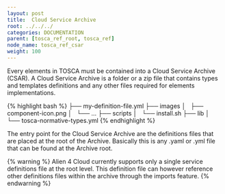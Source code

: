 ```yaml
---
layout: post
title:  Cloud Service Archive
root: ../../../
categories: DOCUMENTATION
parent: [tosca_ref_root, tosca_ref]
node_name: tosca_ref_csar
weight: 100
---
```


Every elements in TOSCA must be contained into a Cloud Service Archive (CSAR). A Cloud Service Archive is a folder or a zip file that contains types and templates definitions and any other files required for elements implementations.

{% highlight bash %}
├── my-definition-file.yml
├── images
│   ├── component-icon.png
│   └── ...
├── scripts
│   └── install.sh
├── lib
│   └── tosca-normative-types.yml
{% endhighlight %}

The entry point for the Cloud Service Archive are the definitions files that are placed at the root of the Archive. Basically this is any .yaml or .yml file that can be found at the Archive root.

{% warning %}
Alien 4 Cloud currently supports only a single service definitions file at the root level. This definition file can however reference other definitions files within the archive through the imports feature.
{% endwarning %}
